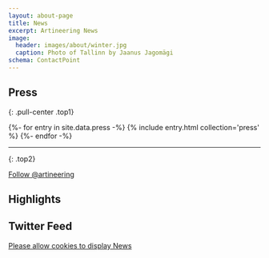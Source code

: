 ```yaml
---
layout: about-page
title: News
excerpt: Artineering News
image:
  header: images/about/winter.jpg
  caption: Photo of Tallinn by Jaanus Jagomägi
schema: ContactPoint
---
```

## Press
{: .pull-center .top1}

<div class="entries-{{ page.entries_layout | default: 'list' }}">
  {%- for entry in site.data.press -%}
    {% include entry.html collection='press' %}
  {%- endfor -%}
</div>

---
{: .top2}

<div class="twitter-follow pull-center top2">
<a href="https://twitter.com/artineering?ref_src=twsrc%5Etfw" class="twitter-follow-button" data-size="large" data-lang="en" data-align="right" data-show-count="true">Follow @artineering</a>
</div>

<div class="two-split-news">

<div>
<h2>Highlights</h2>
<a class="twitter-timeline" data-height="800" data-lang="en" href="https://twitter.com/artineering/timelines/1166336484850458626?ref_src=twsrc%5Etfw" data-chrome="nofooter noheader noborders" data-tweet-limit="3"></a>
</div>

<div class="main-twitter">
<h2>Twitter Feed</h2>
<div class="twitter-news">
<a class="twitter-timeline" data-height="800" href="https://twitter.com/{{site.twitter.username}}" data-chrome="nofooter noheader noborders" data-tweet-limit="4">Please allow cookies to display News</a>
</div>
</div>
</div>

